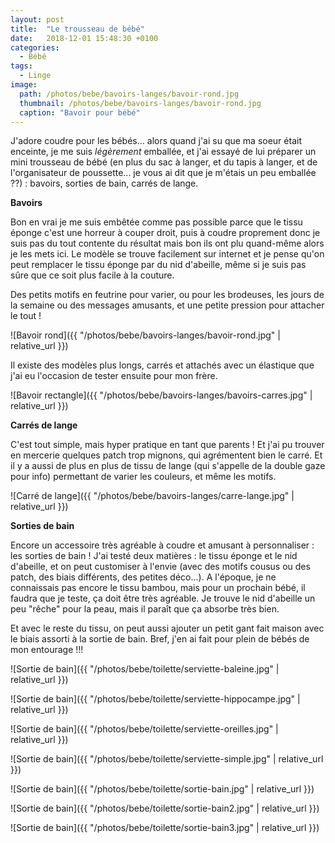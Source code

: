 ```yaml
---
layout: post
title:  "Le trousseau de bébé"
date:   2018-12-01 15:48:30 +0100
categories: 
  - Bébé
tags: 
  - Linge
image:
  path: /photos/bebe/bavoirs-langes/bavoir-rond.jpg
  thumbnail: /photos/bebe/bavoirs-langes/bavoir-rond.jpg
  caption: "Bavoir pour bébé"
---
```


J'adore coudre pour les bébés... alors quand j'ai su que ma soeur était enceinte, je me suis _légèrement_ emballée, et j'ai essayé de lui préparer un mini trousseau de bébé (en plus du sac à langer, et du tapis à langer, et de l'organisateur de poussette... je vous ai dit que je m'étais un peu emballée ??) : bavoirs, sorties de bain, carrés de lange. 

<!-- more -->

**Bavoirs**

Bon en vrai je me suis embêtée comme pas possible parce que le tissu éponge c'est une horreur à couper droit, puis à coudre proprement donc je suis pas du tout contente du résultat mais bon ils ont plu quand-même alors je les mets ici. Le modèle se trouve facilement sur internet et je pense qu'on peut remplacer le tissu éponge par du nid d'abeille, même si je suis pas sûre que ce soit plus facile à la couture.

Des petits motifs en feutrine pour varier, ou pour les brodeuses, les jours de la semaine ou des messages amusants, et une petite pression pour attacher le tout ! 

![Bavoir rond]({{ "/photos/bebe/bavoirs-langes/bavoir-rond.jpg" | relative_url }})

Il existe des modèles plus longs, carrés et attachés avec un élastique que j'ai eu l'occasion de tester ensuite pour mon frère. 

![Bavoir rectangle]({{ "/photos/bebe/bavoirs-langes/bavoirs-carres.jpg" | relative_url }})


**Carrés de lange**

C'est tout simple, mais hyper pratique en tant que parents ! Et j'ai pu trouver en mercerie quelques patch trop mignons, qui agrémentent bien le carré. Et il y a aussi de plus en plus de tissu de lange (qui s'appelle de la double gaze pour info) permettant de varier les couleurs, et même les motifs. 

![Carré de lange]({{ "/photos/bebe/bavoirs-langes/carre-lange.jpg" | relative_url }})


**Sorties de bain**

Encore un accessoire très agréable à coudre et amusant à personnaliser : les sorties de bain ! J'ai testé deux matières : le tissu éponge et le nid d'abeille, et on peut customiser à l'envie (avec des motifs cousus ou des patch, des biais différents, des petites déco...). A l'époque, je ne connaissais pas encore le tissu bambou, mais pour un prochain bébé, il faudra que je teste, ça doit être très agréable. Je trouve le nid d'abeille un peu "rêche" pour la peau, mais il paraît que ça absorbe très bien. 

Et avec le reste du tissu, on peut aussi ajouter un petit gant fait maison avec le biais assorti à la sortie de bain. Bref, j'en ai fait pour plein de bébés de mon entourage !!!

![Sortie de bain]({{ "/photos/bebe/toilette/serviette-baleine.jpg" | relative_url }})

![Sortie de bain]({{ "/photos/bebe/toilette/serviette-hippocampe.jpg" | relative_url }})

![Sortie de bain]({{ "/photos/bebe/toilette/serviette-oreilles.jpg" | relative_url }})

![Sortie de bain]({{ "/photos/bebe/toilette/serviette-simple.jpg" | relative_url }})

![Sortie de bain]({{ "/photos/bebe/toilette/sortie-bain.jpg" | relative_url }})

![Sortie de bain]({{ "/photos/bebe/toilette/sortie-bain2.jpg" | relative_url }})

![Sortie de bain]({{ "/photos/bebe/toilette/sortie-bain3.jpg" | relative_url }})
